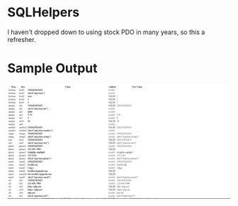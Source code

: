 # SQLHelpers

I haven't dropped down to using stock PDO in many years, so this a refresher.

# Sample Output

![SQLHelpers](https://github.com/lasellers/SQLHelpers/blob/master/screenshot1.png)
